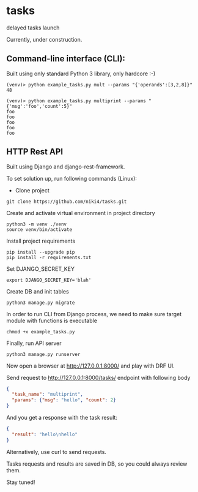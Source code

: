 # tasks
delayed tasks launch

Currently, under construction. 

## Command-line interface (CLI):
Built using only standard Python 3 library, only hardcore :-)

```shell
(venv)> python example_tasks.py mult --params "{'operands':[3,2,8]}"
48
```

```shell
(venv)> python example_tasks.py multiprint --params "{'msg':'foo','count':5}"
foo
foo
foo
foo
foo
```

## HTTP Rest API

Built using Django and django-rest-framework.

To set solution up, run following commands (Linux):

* Clone project
```shell
git clone https://github.com/niki4/tasks.git
```

Create and activate virtual environment in project directory
```shell
python3 -m venv ./venv
source venv/bin/activate
```

Install project requirements
```shell
pip install --upgrade pip
pip install -r requirements.txt
```

Set DJANGO_SECRET_KEY
```shell
export DJANGO_SECRET_KEY='blah'
```

Create DB and init tables
```shell
python3 manage.py migrate
```

In order to run CLI from Django process, we need to make sure target module with functions is executable
```shell
chmod +x example_tasks.py
```

Finally, run API server
```shell
python3 manage.py runserver
```

Now open a browser at http://127.0.0.1:8000/ and play with DRF UI.

Send request to http://127.0.0.1:8000/tasks/ endpoint with following body
```json
{
  "task_name": "multiprint",
  "params": {"msg": "hello", "count": 2}
}
```
And you get a response with the task result:
```json
{
  "result": "hello\nhello"
}
```

Alternatively, use curl to send requests.

Tasks requests and results are saved in DB, so you could always review them.

Stay tuned!
